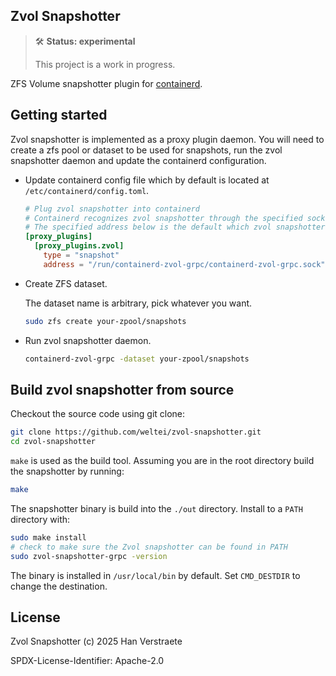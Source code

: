 ## Zvol Snapshotter

> 🛠 **Status: experimental**
>
> This project is a work in progress.

ZFS Volume snapshotter plugin for [containerd](https://github.com/containerd/containerd).

## Getting started

Zvol snapshotter is implemented as a proxy plugin daemon. You will need to create a zfs pool or dataset to be used for snapshots, run the zvol snapshotter daemon and update the containerd configuration.

- Update containerd config file which by default is located at `/etc/containerd/config.toml`.

    ```toml
    # Plug zvol snapshotter into containerd
    # Containerd recognizes zvol snapshotter through the specified socket address.
    # The specified address below is the default which zvol snapshotter listens to.
    [proxy_plugins]
      [proxy_plugins.zvol]
        type = "snapshot"
        address = "/run/containerd-zvol-grpc/containerd-zvol-grpc.sock"
    ```

- Create ZFS dataset.

    The dataset name is arbitrary, pick whatever you want.

    ```sh
    sudo zfs create your-zpool/snapshots 
    ```
- Run  zvol snapshotter daemon.

    ```sh
    containerd-zvol-grpc -dataset your-zpool/snapshots
    ```
## Build zvol snapshotter from source

Checkout the source code using git clone:

```sh
git clone https://github.com/weltei/zvol-snapshotter.git
cd zvol-snapshotter
```

`make` is used as the build tool. Assuming you are in the root directory build the snapshotter by running:

```sh
make
```

The snapshotter binary is build into the `./out` directory. Install to a `PATH` directory with:

```sh
sudo make install
# check to make sure the Zvol snapshotter can be found in PATH
sudo zvol-snapshotter-grpc -version
```

The binary is installed in `/usr/local/bin` by default. Set `CMD_DESTDIR` to change the destination.

## License

Zvol Snapshotter (c) 2025 Han Verstraete

SPDX-License-Identifier: Apache-2.0 
